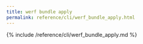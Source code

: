 ```yaml
---
title: werf bundle apply
permalink: reference/cli/werf_bundle_apply.html
---
```


{% include /reference/cli/werf_bundle_apply.md %}

